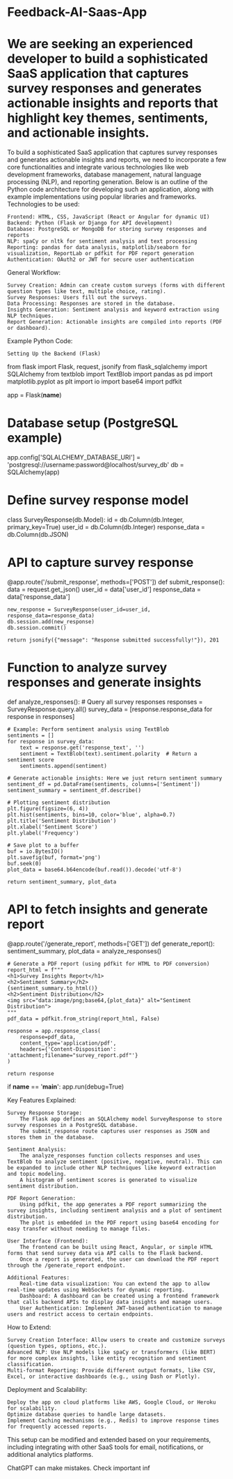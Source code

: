 # Feedback-AI-Saas-App
We are seeking an experienced developer to build a sophisticated SaaS application that captures survey responses and generates actionable insights and reports that highlight key themes, sentiments, and actionable insights.
================
To build a sophisticated SaaS application that captures survey responses and generates actionable insights and reports, we need to incorporate a few core functionalities and integrate various technologies like web development frameworks, database management, natural language processing (NLP), and reporting generation. Below is an outline of the Python code architecture for developing such an application, along with example implementations using popular libraries and frameworks.
Technologies to be used:

    Frontend: HTML, CSS, JavaScript (React or Angular for dynamic UI)
    Backend: Python (Flask or Django for API development)
    Database: PostgreSQL or MongoDB for storing survey responses and reports
    NLP: spaCy or nltk for sentiment analysis and text processing
    Reporting: pandas for data analysis, matplotlib/seaborn for visualization, ReportLab or pdfkit for PDF report generation
    Authentication: OAuth2 or JWT for secure user authentication

General Workflow:

    Survey Creation: Admin can create custom surveys (forms with different question types like text, multiple choice, rating).
    Survey Responses: Users fill out the surveys.
    Data Processing: Responses are stored in the database.
    Insights Generation: Sentiment analysis and keyword extraction using NLP techniques.
    Report Generation: Actionable insights are compiled into reports (PDF or dashboard).

Example Python Code:

    Setting Up the Backend (Flask)

from flask import Flask, request, jsonify
from flask_sqlalchemy import SQLAlchemy
from textblob import TextBlob
import pandas as pd
import matplotlib.pyplot as plt
import io
import base64
import pdfkit

app = Flask(__name__)

# Database setup (PostgreSQL example)
app.config['SQLALCHEMY_DATABASE_URI'] = 'postgresql://username:password@localhost/survey_db'
db = SQLAlchemy(app)

# Define survey response model
class SurveyResponse(db.Model):
    id = db.Column(db.Integer, primary_key=True)
    user_id = db.Column(db.Integer)
    response_data = db.Column(db.JSON)

# API to capture survey response
@app.route('/submit_response', methods=['POST'])
def submit_response():
    data = request.get_json()
    user_id = data['user_id']
    response_data = data['response_data']
    
    new_response = SurveyResponse(user_id=user_id, response_data=response_data)
    db.session.add(new_response)
    db.session.commit()
    
    return jsonify({"message": "Response submitted successfully!"}), 201

# Function to analyze survey responses and generate insights
def analyze_responses():
    # Query all survey responses
    responses = SurveyResponse.query.all()
    survey_data = [response.response_data for response in responses]
    
    # Example: Perform sentiment analysis using TextBlob
    sentiments = []
    for response in survey_data:
        text = response.get('response_text', '')
        sentiment = TextBlob(text).sentiment.polarity  # Return a sentiment score
        sentiments.append(sentiment)

    # Generate actionable insights: Here we just return sentiment summary
    sentiment_df = pd.DataFrame(sentiments, columns=['Sentiment'])
    sentiment_summary = sentiment_df.describe()

    # Plotting sentiment distribution
    plt.figure(figsize=(6, 4))
    plt.hist(sentiments, bins=10, color='blue', alpha=0.7)
    plt.title('Sentiment Distribution')
    plt.xlabel('Sentiment Score')
    plt.ylabel('Frequency')

    # Save plot to a buffer
    buf = io.BytesIO()
    plt.savefig(buf, format='png')
    buf.seek(0)
    plot_data = base64.b64encode(buf.read()).decode('utf-8')

    return sentiment_summary, plot_data

# API to fetch insights and generate report
@app.route('/generate_report', methods=['GET'])
def generate_report():
    sentiment_summary, plot_data = analyze_responses()

    # Generate a PDF report (using pdfkit for HTML to PDF conversion)
    report_html = f"""
    <h1>Survey Insights Report</h1>
    <h2>Sentiment Summary</h2>
    {sentiment_summary.to_html()}
    <h2>Sentiment Distribution</h2>
    <img src="data:image/png;base64,{plot_data}" alt="Sentiment Distribution">
    """
    pdf_data = pdfkit.from_string(report_html, False)

    response = app.response_class(
        response=pdf_data,
        content_type='application/pdf',
        headers={'Content-Disposition': 'attachment;filename="survey_report.pdf"'}
    )

    return response

if __name__ == '__main__':
    app.run(debug=True)

Key Features Explained:

    Survey Response Storage:
        The Flask app defines an SQLAlchemy model SurveyResponse to store survey responses in a PostgreSQL database.
        The submit_response route captures user responses as JSON and stores them in the database.

    Sentiment Analysis:
        The analyze_responses function collects responses and uses TextBlob to analyze sentiment (positive, negative, neutral). This can be expanded to include other NLP techniques like keyword extraction and topic modeling.
        A histogram of sentiment scores is generated to visualize sentiment distribution.

    PDF Report Generation:
        Using pdfkit, the app generates a PDF report summarizing the survey insights, including sentiment analysis and a plot of sentiment distribution.
        The plot is embedded in the PDF report using base64 encoding for easy transfer without needing to manage files.

    User Interface (Frontend):
        The frontend can be built using React, Angular, or simple HTML forms that send survey data via API calls to the Flask backend.
        Once a report is generated, the user can download the PDF report through the /generate_report endpoint.

    Additional Features:
        Real-time data visualization: You can extend the app to allow real-time updates using WebSockets for dynamic reporting.
        Dashboard: A dashboard can be created using a frontend framework that calls backend APIs to display data insights and manage users.
        User Authentication: Implement JWT-based authentication to manage users and restrict access to certain endpoints.

How to Extend:

    Survey Creation Interface: Allow users to create and customize surveys (question types, options, etc.).
    Advanced NLP: Use NLP models like spaCy or transformers (like BERT) for more complex insights, like entity recognition and sentiment classification.
    Multi-format Reporting: Provide different output formats, like CSV, Excel, or interactive dashboards (e.g., using Dash or Plotly).

Deployment and Scalability:

    Deploy the app on cloud platforms like AWS, Google Cloud, or Heroku for scalability.
    Optimize database queries to handle large datasets.
    Implement Caching mechanisms (e.g., Redis) to improve response times for frequently accessed reports.

This setup can be modified and extended based on your requirements, including integrating with other SaaS tools for email, notifications, or additional analytics platforms.

ChatGPT can make mistakes. Check important inf
